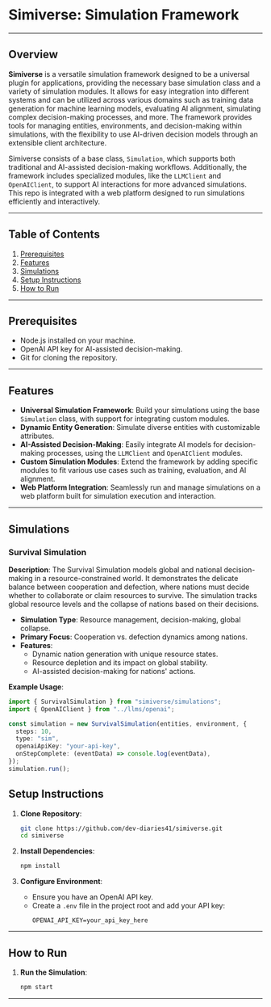 # Simiverse: Simulation Framework

---

## Overview

**Simiverse** is a versatile simulation framework designed to be a universal plugin for applications, providing the necessary base simulation class and a variety of simulation modules. It allows for easy integration into different systems and can be utilized across various domains such as training data generation for machine learning models, evaluating AI alignment, simulating complex decision-making processes, and more. The framework provides tools for managing entities, environments, and decision-making within simulations, with the flexibility to use AI-driven decision models through an extensible client architecture.

Simiverse consists of a base class, `Simulation`, which supports both traditional and AI-assisted decision-making workflows. Additionally, the framework includes specialized modules, like the `LLMClient` and `OpenAIClient`, to support AI interactions for more advanced simulations. This repo is integrated with a web platform designed to run simulations efficiently and interactively.

---

## Table of Contents

1. [Prerequisites](#prerequisites)
2. [Features](#features)
3. [Simulations](#simulations)
4. [Setup Instructions](#setup-instructions)
5. [How to Run](#how-to-run)

---

## Prerequisites

- Node.js installed on your machine.  
- OpenAI API key for AI-assisted decision-making.  
- Git for cloning the repository.

---

## Features

- **Universal Simulation Framework**: Build your simulations using the base `Simulation` class, with support for integrating custom modules.
- **Dynamic Entity Generation**: Simulate diverse entities with customizable attributes.
- **AI-Assisted Decision-Making**: Easily integrate AI models for decision-making processes, using the `LLMClient` and `OpenAIClient` modules.
- **Custom Simulation Modules**: Extend the framework by adding specific modules to fit various use cases such as training, evaluation, and AI alignment.
- **Web Platform Integration**: Seamlessly run and manage simulations on a web platform built for simulation execution and interaction.

---

## Simulations

### Survival Simulation

**Description**: The Survival Simulation models global and national decision-making in a resource-constrained world. It demonstrates the delicate balance between cooperation and defection, where nations must decide whether to collaborate or claim resources to survive. The simulation tracks global resource levels and the collapse of nations based on their decisions.

- **Simulation Type**: Resource management, decision-making, global collapse.
- **Primary Focus**: Cooperation vs. defection dynamics among nations.
- **Features**:  
  - Dynamic nation generation with unique resource states.
  - Resource depletion and its impact on global stability.
  - AI-assisted decision-making for nations' actions.
  
**Example Usage**:

```typescript
import { SurvivalSimulation } from "simiverse/simulations";
import { OpenAIClient } from "../llms/openai";

const simulation = new SurvivalSimulation(entities, environment, {
  steps: 10,
  type: "sim",
  openaiApiKey: "your-api-key",
  onStepComplete: (eventData) => console.log(eventData),
});
simulation.run();
```

## Setup Instructions

1. **Clone Repository**:
   ```bash
   git clone https://github.com/dev-diaries41/simiverse.git
   cd simiverse
   ```

2. **Install Dependencies**:
   ```bash
   npm install
   ```

3. **Configure Environment**:
   - Ensure you have an OpenAI API key.
   - Create a `.env` file in the project root and add your API key:
     ```env
     OPENAI_API_KEY=your_api_key_here
     ```

---

## How to Run

1. **Run the Simulation**:
   ```bash
   npm start
   ```
---